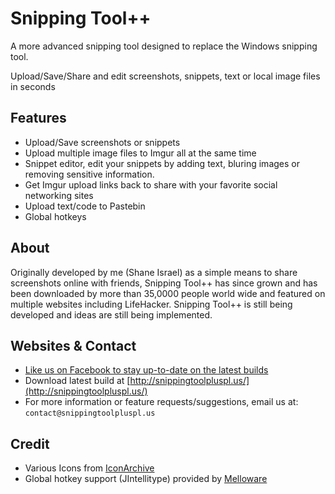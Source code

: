 Snipping Tool++
===============
A more advanced snipping tool designed to replace the Windows snipping tool.

Upload/Save/Share and edit screenshots, snippets, text or local image files in seconds

Features
--------
*  Upload/Save screenshots or snippets
*  Upload multiple image files to Imgur all at the same time
*  Snippet editor, edit your snippets by adding text, bluring images or removing sensitive information.
*  Get Imgur upload links back to share with your favorite social networking sites
*  Upload text/code to Pastebin
*  Global hotkeys

About
---------
Originally developed by me (Shane Israel) as a simple means to share screenshots online with friends, Snipping Tool++ has since grown and has been downloaded by more than 35,0000 people world wide and featured on multiple websites including LifeHacker. Snipping Tool++ is still being developed and ideas are still being implemented.

Websites & Contact
--------
*  [Like us on Facebook to stay up-to-date on the latest builds](https://www.facebook.com/SnippingToolPlusPlus)
*  Download latest build at [http://snippingtoolpluspl.us/](http://snippingtoolpluspl.us/)
*  For more information or feature requests/suggestions, email us at: `contact@snippingtoolpluspl.us`

Credit
------
*  Various Icons from [IconArchive](http://www.iconarchive.com/)
*  Global hotkey support (JIntellitype) provided by [Melloware](http://melloware.com/)
